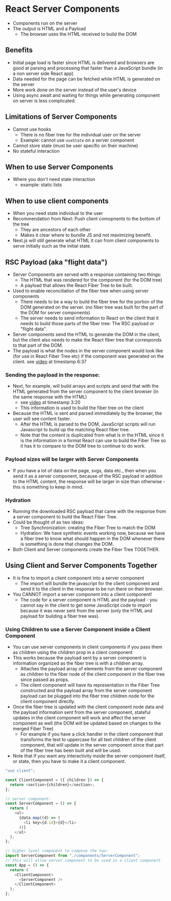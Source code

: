 # React Server Components

- Components run on the server
- The output is HTML and a Payload
  - The browser uses the HTML received to build the DOM

## Benefits

- Initial page load is faster since HTML is delivered and browsers are good at parsing and processing that faster than a JavaScript bundle (in a non server side React app)
- Data needed for the page can be fetched while HTML is generated on the server
- More work done on the server instead of the user's device
- Using async await and waiting for things while generating component on server is less complicated.

## Limitations of Server Components

- Cannot use hooks
  - There is no fiber tree for the individual user on the server
  - Example: cannot use `useState` on a server component
- Cannot store state (must be user specific on their machine)
- No stateful interaction

## When to use Server Components

- Where you don't need state interaction
  - example: static lists

## When to use client components

- When you need state individual to the user
- Recommendation from Next: Push client comopnents to the bottom of the tree
  - They are ancestors of each other
  - Makes it clear where to bundle JS and not maximizing benefit.
- Next.js will still generate what HTML it can from client components to serve initially such as the initial state.

## RSC Payload (aka "flight data")

- Server Components are served with a response containing two things:
  - The HTML that was rendered for the component (for the DOM tree)
  - A payload that allows the React Fiber Tree to be built.
- Used to enable reconciliation of the fiber tree when using server components
  - There needs to be a way to build the fiber tree for the portion of the DOM generated on the server. (no fiber tree was built for the part of the DOM for server components)
  - The server needs to send information to React on the client that it needs to build those parts of the fiber tree: The RSC payload or "flight data".
- Server components send the HTML to generate the DOM in the client, but the client also needs to make the React fiber tree that corresponds to that part of the DOM.
- The payload is what the nodes in the server component would look like (for use in React Fiber Tree etc) if the component was generated on the client. see [video](https://dontimitateunderstand.com/courses/understanding-react/lectures/52353974) at timestamp 6:37

### Sending the payload in the response:

- Next, for example, will build arrays and scripts and send that with the HTML generated from the server component to the client browser (in the same response with the HTML)
  - see [video](https://dontimitateunderstand.com/courses/understanding-react/lectures/52353970) at timestamp 3:20
  - This information is used to build the fiber tree on the client
- Because the HTML is sent and parsed immediately by the browser, the user will see content faster.
  - After the HTML is parsed to the DOM, JavaScript scripts will run Javascript to build up the matching React fiber tree.
  - Note that the content is duplicated from what is in the HTML since it is the information in a format React can use to build the Fiber Tree so it has it to compare to the DOM tree to continue to do work.

### Payload sizes will be larger with Server Components

- If you have a lot of data on the page, svgs, data etc., then when you send it as a server component, because of the RSC payload in addition to the HTML content, the response will be larger in size than otherwise - this is something to keep in mind.

### Hydration

- Running the downloaded RSC payload that came with the response from a server component to build the React Fiber Tree.
- Could be thought of as two ideas:
  - Tree Synchronization: creating the Fiber Tree to match the DOM
  - Hydration: We have synthetic events working now, because we have a fiber tree to know what should happen in the DOM whenever there is something is done that changes the DOM.
- Both Client and Server components create the Fiber Tree TOGETHER.

## Using Client and Server Components Together

- It is fine to import a client component into a server component
  - The import will bundle the javascript for the client component and send it to the client in the response to be run there on their browser.
- You CANNOT import a server component into a client component!
  - The code for a server component is HTML and the payload - you cannot say in the client to get some JavaScript code to import because it was never sent from the server (only the HTML and payload for building a fiber tree was).

### Using Children to use a Server Component inside a Client Component

- You can use server components in client components if you pass them as children using the children prop in a client component
- This works because the payload sent by a server component is information organized as the fiber tree is with a children array.
  - Attaches the payload array of elements from the server component as children to the fiber node of the client component in the fiber tree since passed as props.
  - The client component will have its representation in the Fiber Tree constructed and the payload array from the server component payload can be plugged into the fiber tree children node for the client component directly.
- Once the fiber tree is updated with the client component node data and the payload information sent from the server component, stateful updates in the client component will work and affect the server component as well (the DOM will be updated based on changes to the merged Fiber Tree)
  - For example if you have a click handler in the client component that transforms the text to uppercase for all text children of the client component, that will update in the server component since that part of the fiber tree has been built and will be used.
- Note that if you want any interactivity inside the server component itself, or state, then you have to make it a client component.

```javascript
"use client";

const ClientComponent = ({ children }) => {
  return <section>{children}</section>;
};

// server component:
const ServerComponent = () => {
  return (
    <ul>
      {data.map((d) => (
        <li key={d.id}>{d}</li>
      ))}
    </ul>
  );
};

// higher level component to compose the two:
import ServerComponent from "./components/ServerComponent";
// this will allow server component to be used in a client component
const App = () => {
  return (
    <ClientComponent>
      <ServerComponent />
    </ClientComponent>
  );
};
```
